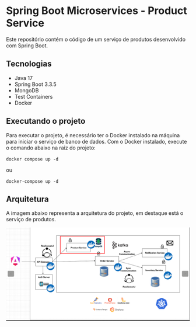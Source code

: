# Spring Boot Microservices - Product Service

Este repositório contém o código de um serviço de produtos desenvolvido com Spring Boot.

## Tecnologias
- Java 17
- Spring Boot 3.3.5
- MongoDB
- Test Containers
- Docker

## Executando o projeto
Para executar o projeto, é necessário ter o Docker instalado na máquina para iniciar o serviço de banco de dados. Com o Docker instalado, execute o comando abaixo na raiz do projeto:

```shell
docker compose up -d
```
ou

```shell
docker-compose up -d
```
## Arquitetura

A imagem abaixo representa a arquitetura do projeto, em destaque está o serviço de produtos.

![Arquitetura](arch-product-service.png)